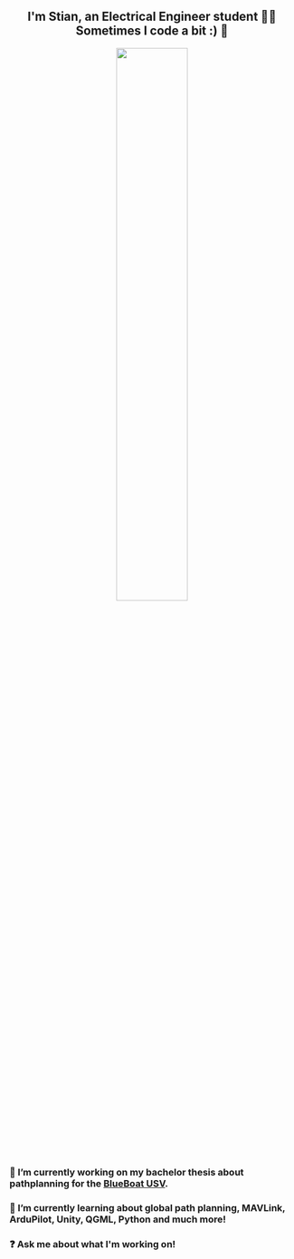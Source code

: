 ## <div align="center">I'm Stian, an Electrical Engineer student 👨‍💻 Sometimes I code a bit :) 🚀</div>  
<div align="center">
<img src="https://media.tenor.com/HNUm7KpkGcEAAAAi/transparent-happy.gif" align="center" style="width: 50%" />
</div>  

 ### 🔭  I’m currently working on my bachelor thesis about pathplanning for the [BlueBoat USV](https://bluerobotics.com/store/boat/blueboat/blueboat/).
  

 ### 🌱  I’m currently learning about global path planning, MAVLink, ArduPilot, Unity, QGML, Python and much more!
  

 ### ❓  Ask me about what I'm working on!
  
  
